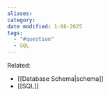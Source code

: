 ```yaml
---
aliases: 
category: 
date modified: 1-08-2025
tags:
  - "#question"
  - SQL
---
```


Related:
- [[Database Schema|schema]]
- [[SQL]]